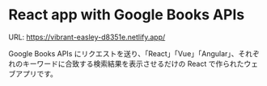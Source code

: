 # React app with Google Books APIs

URL: https://vibrant-easley-d8351e.netlify.app/

Google Books APIs にリクエストを送り、「React」「Vue」「Angular」、それぞれのキーワードに合致する検索結果を表示させるだけの React で作られたウェブアプリです。